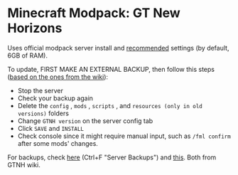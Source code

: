 # Minecraft Modpack: GT New Horizons


Uses official modpack server install and [recommended](https://gtnh.miraheze.org/wiki/Installing_and_Migrating#Installing) settings (by default, 6GB of RAM).    

To update, FIRST MAKE AN EXTERNAL BACKUP, then follow this steps ([based on the ones from the wiki](https://gtnh.miraheze.org/wiki/Installing_and_Migrating#Upgrading)):  
 - Stop the server  
 - Check your backup again  
 - Delete the `config` , `mods` , `scripts` , and `resources (only in old versions)` folders 
 - Change `GTNH version` on the server config tab
 - Click `SAVE` and `INSTALL`
 - Check console since it might require manual input, such as `/fml confirm` after some mods' changes.



For backups, check [here](https://gtnh.miraheze.org/wiki/Server_Setup) (Ctrl+F "Server Backups") and [this](https://gtnh.miraheze.org/wiki/Backups_and_Recovery). Both from GTNH wiki.  